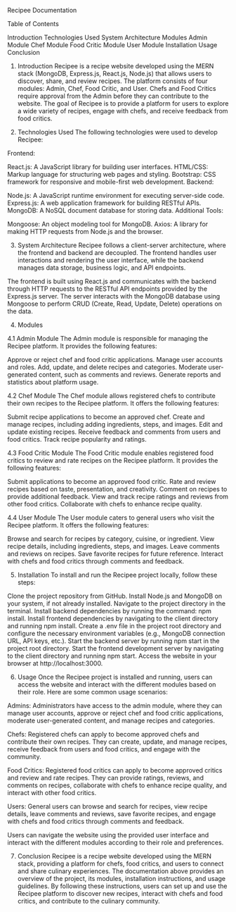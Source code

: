 
Recipee Documentation

Table of Contents

Introduction
Technologies Used
System Architecture
Modules
Admin Module
Chef Module
Food Critic Module
User Module
Installation
Usage
Conclusion


1. Introduction
Recipee is a recipe website developed using the MERN stack (MongoDB, Express.js, React.js, Node.js) that allows users to discover, share, and review recipes. The platform consists of four modules: Admin, Chef, Food Critic, and User. Chefs and Food Critics require approval from the Admin before they can contribute to the website. The goal of Recipee is to provide a platform for users to explore a wide variety of recipes, engage with chefs, and receive feedback from food critics.

2. Technologies Used
The following technologies were used to develop Recipee:

Frontend:

React.js: A JavaScript library for building user interfaces.
HTML/CSS: Markup language for structuring web pages and styling.
Bootstrap: CSS framework for responsive and mobile-first web development.
Backend:

Node.js: A JavaScript runtime environment for executing server-side code.
Express.js: A web application framework for building RESTful APIs.
MongoDB: A NoSQL document database for storing data.
Additional Tools:

Mongoose: An object modeling tool for MongoDB.
Axios: A library for making HTTP requests from Node.js and the browser.



3. System Architecture
Recipee follows a client-server architecture, where the frontend and backend are decoupled. The frontend handles user interactions and rendering the user interface, while the backend manages data storage, business logic, and API endpoints.

The frontend is built using React.js and communicates with the backend through HTTP requests to the RESTful API endpoints provided by the Express.js server. The server interacts with the MongoDB database using Mongoose to perform CRUD (Create, Read, Update, Delete) operations on the data.

4. Modules

4.1 Admin Module
The Admin module is responsible for managing the Recipee platform. It provides the following features:

Approve or reject chef and food critic applications.
Manage user accounts and roles.
Add, update, and delete recipes and categories.
Moderate user-generated content, such as comments and reviews.
Generate reports and statistics about platform usage.


4.2 Chef Module
The Chef module allows registered chefs to contribute their own recipes to the Recipee platform. It offers the following features:

Submit recipe applications to become an approved chef.
Create and manage recipes, including adding ingredients, steps, and images.
Edit and update existing recipes.
Receive feedback and comments from users and food critics.
Track recipe popularity and ratings.


4.3 Food Critic Module
The Food Critic module enables registered food critics to review and rate recipes on the Recipee platform. It provides the following features:

Submit applications to become an approved food critic.
Rate and review recipes based on taste, presentation, and creativity.
Comment on recipes to provide additional feedback.
View and track recipe ratings and reviews from other food critics.
Collaborate with chefs to enhance recipe quality.


4.4 User Module
The User module caters to general users who visit the Recipee platform. It offers the following features:

Browse and search for recipes by category, cuisine, or ingredient.
View recipe details, including ingredients, steps, and images.
Leave comments and reviews on recipes.
Save favorite recipes for future reference.
Interact with chefs and food critics through comments and feedback.


5. Installation
To install and run the Recipee project locally, follow these steps:

Clone the project repository from GitHub.
Install Node.js and MongoDB on your system, if not already installed.
Navigate to the project directory in the terminal.
Install backend dependencies by running the command: npm install.
Install frontend dependencies by navigating to the client directory and running npm install.
Create a .env file in the project root directory and configure the necessary environment variables (e.g., MongoDB connection URL, API keys, etc.).
Start the backend server by running npm start in the project root directory.
Start the frontend development server by navigating to the client directory and running npm start.
Access the website in your browser at http://localhost:3000.

6. Usage
Once the Recipee project is installed and running, users can access the website and interact with the different modules based on their role. Here are some common usage scenarios:

Admins: Administrators have access to the admin module, where they can manage user accounts, approve or reject chef and food critic applications, moderate user-generated content, and manage recipes and categories.

Chefs: Registered chefs can apply to become approved chefs and contribute their own recipes. They can create, update, and manage recipes, receive feedback from users and food critics, and engage with the community.

Food Critics: Registered food critics can apply to become approved critics and review and rate recipes. They can provide ratings, reviews, and comments on recipes, collaborate with chefs to enhance recipe quality, and interact with other food critics.

Users: General users can browse and search for recipes, view recipe details, leave comments and reviews, save favorite recipes, and engage with chefs and food critics through comments and feedback.

Users can navigate the website using the provided user interface and interact with the different modules according to their role and preferences.

7. Conclusion
Recipee is a recipe website developed using the MERN stack, providing a platform for chefs, food critics, and users to connect and share culinary experiences. The documentation above provides an overview of the project, its modules, installation instructions, and usage guidelines. By following these instructions, users can set up and use the Recipee platform to discover new recipes, interact with chefs and food critics, and contribute to the culinary community.
